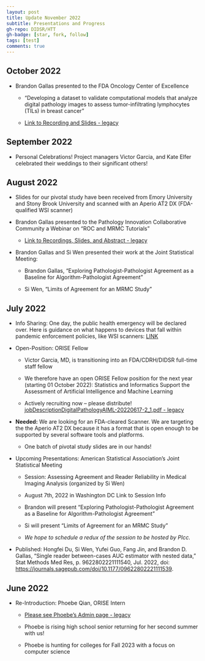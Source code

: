 ```yaml
---
layout: post
title: Update November 2022
subtitle: Presentations and Progress
gh-repo: DIDSR/HTT
gh-badge: [star, fork, follow]
tags: [test]
comments: true
---
```


## October 2022

* Brandon Gallas presented to the FDA Oncology Center of Excellence

    * “Developing a dataset to validate computational models that analyze digital pathology images to assess tumor-infiltrating lymphocytes (TILs) in breast cancer”
    
    * [Link to Recording and Slides - legacy](https://ncihub.cancer.gov/groups/eedapstudies/wiki/Presentation2022:FDAOCEWebinarValidatingModelsinDigitalPathology:OverviewofHTTProjectGallas)



## September 2022

* Personal Celebrations! Project managers Victor Garcia, and Kate Elfer celebrated their weddings to their significant others!



## August 2022

* Slides for our pivotal study have been received from Emory University and Stony Brook University and scanned with an Aperio AT2 DX (FDA-qualified WSI scanner)

* Brandon Gallas presented to the Pathology Innovation Collaborative Community a Webinar on “ROC and MRMC Tutorials”

    * [Link to Recordings, Slides, and Abstract - legacy](https://ncihub.org/groups/eedapstudies/wiki/Presentation2022:PathologyInnovationCollaborativeCommunityWebinarROCandMRMCTutorialsGallas)

* Brandon Gallas and Si Wen presented their work at the Joint Statistical Meeting:

    * Brandon Gallas, “Exploring Pathologist-Pathologist Agreement as a Baseline for Algorithm-Pathologist Agreement”
    
    * Si Wen, “Limits of Agreement for an MRMC Study”



## July 2022

* Info Sharing: One day, the public health emergency will be declared over. Here is guidance on what happens to devices that fall within pandemic enforcement policies, like WSI scanners: [LINK](https://www.fda.gov/regulatory-information/search-fda-guidance-documents/transition-plan-medical-devices-fall-within-enforcement-policies-issued-during-coronavirus-disease)

* Open-Position: ORISE Fellow

    * Victor Garcia, MD, is transitioning into an FDA/CDRH/DIDSR full-time staff fellow
    
    * We therefore have an open ORISE Fellow position for the next year (starting 01 October 2022): Statistics and Informatics Support the Assessment of Artificial Intelligence and Machine Learning
    
    * Actively recruiting now – please distribute! [jobDescriptionDigitalPathologyAIML-20220617-2_1.pdf - legacy](https://ncihub.cancer.gov/groups/eedapstudies/wiki/HTTupdateCurrent/File:jobDescriptionDigitalPathologyAIML-20220617-2_1.pdf)

* **Needed:** We are looking for an FDA-cleared Scanner. We are targeting the the Aperio AT2 DX because it has a format that is open enough to be supported by several software tools and platforms.

    * One batch of pivotal study slides are in our hands!

* Upcoming Presentations: American Statistical Association’s Joint Statistical Meeting

    * Session: Assessing Agreement and Reader Reliability in Medical Imaging Analysis (organized by Si Wen)
    
    * August 7th, 2022 in Washington DC
Link to Session Info

    * Brandon will present “Exploring Pathologist-Pathologist Agreement as a Baseline for Algorithm-Pathologist Agreement”

    * Si will present “Limits of Agreement for an MRMC Study”

    * *We hope to schedule a redux of the session to be hosted by PIcc.*
    
* Published: Hongfei Du, Si Wen, Yufei Guo, Fang Jin, and Brandon D. Gallas, “Single reader between-cases AUC estimator with nested data,” Stat Methods Med Res, p. 9622802221111540, Jul. 2022, doi: https://journals.sagepub.com/doi/10.1177/09622802221111539.

## June 2022

* Re-Introduction: Phoebe Qian, ORISE Intern

    * [Please see Phoebe’s Admin page - legacy](https://ncihub.org/groups/httleadership/wiki/AdminCollaboratorPhoebeQian)
    
    * Phoebe is rising high school senior returning for her second summer with us!
    
    * Phoebe is hunting for colleges for Fall 2023 with a focus on computer science
